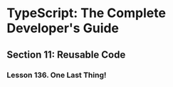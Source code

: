 # TypeScript: The Complete Developer's Guide

## Section 11: Reusable Code

### Lesson 136. One Last Thing!
